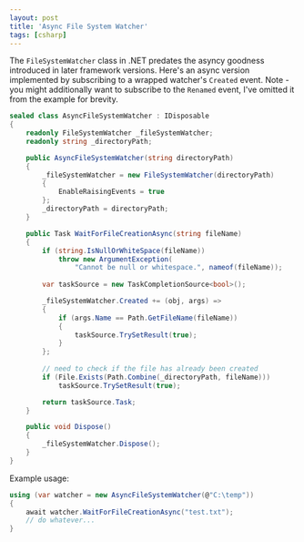 ```yaml
---
layout: post
title: 'Async File System Watcher'
tags: [csharp]
---
```


The `FileSystemWatcher` class in .NET predates the asyncy goodness introduced in later framework versions. Here's an async version implemented by subscribing to a wrapped watcher's `Created` event. Note - you might additionally want to subscribe to the `Renamed` event, I've omitted it from the example for brevity.

~~~csharp
sealed class AsyncFileSystemWatcher : IDisposable
{
    readonly FileSystemWatcher _fileSystemWatcher;
    readonly string _directoryPath;

    public AsyncFileSystemWatcher(string directoryPath)
    {
        _fileSystemWatcher = new FileSystemWatcher(directoryPath) 
		{ 
		    EnableRaisingEvents = true 
        };
        _directoryPath = directoryPath;
    }

    public Task WaitForFileCreationAsync(string fileName)
    {
        if (string.IsNullOrWhiteSpace(fileName))
            throw new ArgumentException(
                "Cannot be null or whitespace.", nameof(fileName));
       
        var taskSource = new TaskCompletionSource<bool>();

        _fileSystemWatcher.Created += (obj, args) =>
        {
            if (args.Name == Path.GetFileName(fileName))
            {
                taskSource.TrySetResult(true);
            }
        };
        
        // need to check if the file has already been created
        if (File.Exists(Path.Combine(_directoryPath, fileName)))
            taskSource.TrySetResult(true);

        return taskSource.Task;
    }

    public void Dispose()
    {
        _fileSystemWatcher.Dispose();
    }
}
~~~

Example usage:

~~~csharp
using (var watcher = new AsyncFileSystemWatcher(@"C:\temp"))
{
    await watcher.WaitForFileCreationAsync("test.txt");
    // do whatever...
}
~~~


